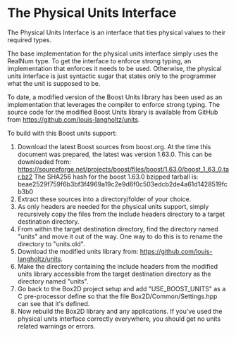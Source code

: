 The Physical Units Interface
============================

The Physical Units Interface is an interface that ties physical values
to their required types.

The base implementation for the physical units interface simply uses
the RealNum type. To get the interface to enforce strong typing, an
implementation that enforces it needs to be used. Otherwise, the physical
units interface is just syntactic sugar that states only to the programmer
what the unit is supposed to be.

To date, a modified version of the Boost Units library has been used as an
implementation that leverages the compiler to enforce strong typing. The
source code for the modified Boost Units library is available from GitHub
from https://github.com/louis-langholtz/units.

To build with this Boost units support:
  1. Download the latest Boost sources from boost.org. At the time this
     document was prepared, the latest was version 1.63.0. This can be
     downloaded from: https://sourceforge.net/projects/boost/files/boost/1.63.0/boost_1_63_0.tar.bz2
     The SHA256 hash for the boost 1.63.0 bzipped tarball is:
       beae2529f759f6b3bf3f4969a19c2e9d6f0c503edcb2de4a61d1428519fcb3b0
  2. Extract these sources into a directory/folder of your choice.
  3. As only headers are needed for the physical units support, simply
     recursively copy the files from the include headers directory to a
     target destination directory.
  4. From within the target destination directory, find the directory named
     "units" and move it out of the way. One way to do this is to rename the
     directory to "units.old".
  5. Download the modified units library from:
     https://github.com/louis-langholtz/units.
  6. Make the directory containing the include headers from the modified units
     library accessible from the target destination directory as the directory
     named "units".
  7. Go back to the Box2D project setup and add "USE_BOOST_UNITS" as a
     C pre-processor define so that the file
     Box2D/Common/Settings.hpp can see that it's defined.
  8. Now rebuild the Box2D library and any applications. If you've used the
     physical units interface correctly everywhere, you should get no units
     related warnings or errors.
